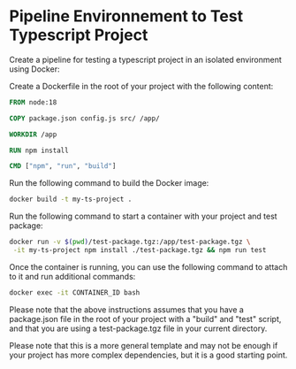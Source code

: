 # Pipeline Environnement to Test Typescript Project

Create a pipeline for testing a typescript project in an isolated environment using Docker:

Create a Dockerfile in the root of your project with the following content:

```Dockerfile
FROM node:18

COPY package.json config.js src/ /app/

WORKDIR /app

RUN npm install

CMD ["npm", "run", "build"]
```

Run the following command to build the Docker image:

```bash
docker build -t my-ts-project .
```

Run the following command to start a container with your project and test package:

```bash
docker run -v $(pwd)/test-package.tgz:/app/test-package.tgz \
 -it my-ts-project npm install ./test-package.tgz && npm run test
```

Once the container is running, you can use the following command to attach to it and run additional commands:

```bash
docker exec -it CONTAINER_ID bash
```

Please note that the above instructions assumes that you have a package.json file in the root of your project with a "build" and "test" script, and that you are using a test-package.tgz file in your current directory.

Please note that this is a more general template and may not be enough if your project has more complex dependencies, but it is a good starting point.
